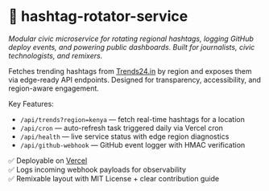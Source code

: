# 📡 hashtag-rotator-service

_Modular civic microservice for rotating regional hashtags, logging GitHub deploy events, and powering public dashboards. Built for journalists, civic technologists, and remixers._

Fetches trending hashtags from [Trends24.in](https://trends24.in) by region and exposes them via edge-ready API endpoints. Designed for transparency, accessibility, and region-aware engagement.

Key Features:
- `/api/trends?region=kenya` — fetch real-time hashtags for a location
- `/api/cron` — auto-refresh task triggered daily via Vercel cron
- `/api/health` — live service status with edge region diagnostics
- `/api/github-webhook` — GitHub event logger with HMAC verification

✅ Deployable on [Vercel](https://vercel.com)  
✅ Logs incoming webhook payloads for observability  
✅ Remixable layout with MIT License + clear contribution guide
